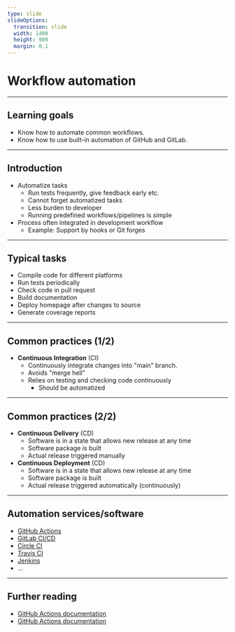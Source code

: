 ```yaml
---
type: slide
slideOptions:
  transition: slide
  width: 1400
  height: 900
  margin: 0.1
---
```


<style>
  .reveal strong {
    font-weight: bold;
    color: orange;
  }
  .reveal p {
    text-align: left;
  }
  .reveal section h1 {
    color: orange;
  }
  .reveal section h2 {
    color: orange;
  }
  .reveal code {
    font-family: 'Ubuntu Mono';
    color: orange;
  }
  .reveal section img {
    background:none;
    border:none;
    box-shadow:none;
  }
</style>

# Workflow automation

---

## Learning goals

- Know how to automate common workflows.
- Know how to use built-in automation of GitHub and GitLab.

---

## Introduction

- Automatize tasks
    - Run tests frequently, give feedback early etc.
    - Cannot forget automatized tasks
    - Less burden to developer
    - Running predefined workflows/pipelines is simple
- Process often integrated in development workflow
    - Example: Support by hooks or Git forges

---

## Typical tasks

- Compile code for different platforms
- Run tests periodically
- Check code in pull request
- Build documentation
- Deploy homepage after changes to source
- Generate coverage reports

---

## Common practices (1/2)

- **Continuous Integration** (CI)
    - Continuously integrate changes into "main" branch.
    - Avoids "merge hell"
    - Relies on testing and checking code continuously
        - Should be automatized

---

## Common practices (2/2)

- **Continuous Delivery** (CD)
    - Software is in a state that allows new release at any time
    - Software package is built
    - Actual release triggered manually
- **Continuous Deployment** (CD)
    - Software is in a state that allows new release at any time
    - Software package is built
    - Actual release triggered automatically (continuously)

---

## Automation services/software

- [GitHub Actions](https://github.com/features/actions)
- [GitLab CI/CD](https://docs.gitlab.com/ee/ci/)
- [Circle CI](https://circleci.com/)
- [Travis CI](https://www.travis-ci.com/)
- [Jenkins](https://www.jenkins.io/)
- ...

---

## Further reading

- [GitHub Actions documentation](https://docs.github.com/en/actions)
- [GitHub Actions documentation](https://docs.github.com/en/actions)
